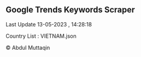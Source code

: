 

## Google Trends Keywords Scraper 
 
Last Update 13-05-2023 , 14:28:18

Country List :
VIETNAM.json



© Abdul Muttaqin 
